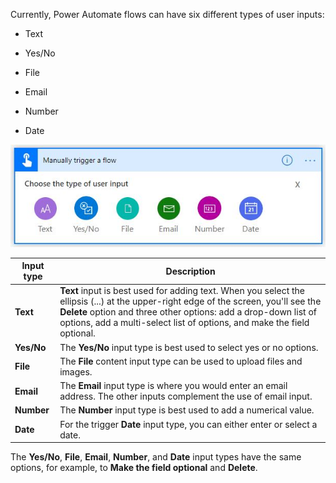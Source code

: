 Currently, Power Automate flows can have six different types of user inputs:

- Text

- Yes/No

- File

- Email

- Number

- Date

![Screenshot of Manually trigger a flow showing Choose type of user input, and the six user input buttons just listed.](../media/user-input-button.jpg)

| Input type | Description |
|------------|-------------|
| **Text** | **Text** input is best used for adding text. When you select the ellipsis (...) at the upper-right edge of the screen, you'll see the **Delete** option and three other options: add a drop-down list of options, add a multi-select list of options, and make the field optional. |
| **Yes/No** | The **Yes/No** input type is best used to select yes or no options. |
| **File** | The **File** content input type can be used to upload files and images. |
| **Email** | The **Email** input type is where you would enter an email address. The other inputs complement the use of email input. |
| **Number** |The **Number** input type is best used to add a numerical value. |
| **Date** | For the trigger **Date** input type, you can either enter or select a date. |

The **Yes/No**, **File**, **Email**, **Number**, and **Date** input types have the same
options, for example, to **Make the field optional** and **Delete**.
